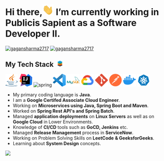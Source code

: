 # Hi there,<img src="https://raw.githubusercontent.com/ABSphreak/ABSphreak/master/gifs/Hi.gif" width="35"> I’m currently working in Publicis Sapient as a Software Developer II. 
<a href="https://linkedin.com/in/gagansharma2717/" target="blank"><img align="center" src="https://img.shields.io/badge/linkedin-blue.svg?&style=for-the-badge&logo=linkedin&logoColor=white" alt="gagansharma2717" height="30" /></a>
<a href="mailto:gagansharma2717@gmail.com" target="blank"><img align="center" src="https://img.shields.io/badge/Gmail-%23E4405F.svg?&style=for-the-badge&logogmail&logoColor=white" alt="gagansharma2717" height="30" /></a>

<h2> My Tech Stack <img src="images\tech_stack.png" alt="tech-stack" width="30" height="20"/> </h2>
<p align="left">
  <img src="images\java.png" alt="java" width="40" height="40"/>
  <img src="images\idea.png" alt="idea" width="40" height="40"/>
  <img src="images\spring.png" alt="spring" width="40" height="40"/>
  <img src="images\vscode.png" alt="vscode" width="40" height="40"/>
  <img src="images\mysql.png" alt="mysql" width="40" height="40"/>
  <img src="images\gcp.png" alt="gcp" width="40" height="40"/>
  <img src="images\git.png" alt="git" width="40" height="40"/>
  <img src="images\postman.png" alt="postman" width="40" height="40"/>
  <img src="images\docker.png" alt="docker" width="40" height="40"/>
  <img src="images\gke.png" alt="docker" width="40" height="40"/>
</p>

<ul>
  <li> My primary coding language is <b>Java</b>.</li>
  <li> I am a <b>Google Certifed Associate Cloud Engineer</b>.</li>
  <li> Working on <b>Microservices using Java, Spring Boot and Maven</b>.</li>
  <li> Worked on <b>Spring Rest API's and Spring Batch</b>.</li>
  <li> Managed <b>application deployments</b> on <b>Linux Servers</b> as well as on <b>Google Cloud</b> in Lower Environments.</li>
  <li> Knowledge of <b>CI/CD</b> tools such as <b>GoCD, Jenkins</b> etc.</li>
  <li> Managed <b>Release Management</b> process in <b>ServiceNow</b>.</li>
  <li> Working on Problem Solving Skills on <b>LeetCode</b> <b> & GeeksforGeeks</b>.</li>
  <li> Learning about <b>System Design</b> concepts.</li>
</ul>
<img src = "https://github-readme-stats.vercel.app/api?username=gagansharma2717&&show_icons=true&title_color=ffffff&icon_color=bb2acf&text_color=daf7dc&bg_color=151515">
<!--
**gagansharma2717/gagansharma2717** is a ✨ _special_ ✨ repository because its `README.md` (this file) appears on your GitHub profile.

Here are some ideas to get you started:

- 🔭 I’m currently working on ...
- 🌱 I’m currently learning ...
- 👯 I’m looking to collaborate on ...
- 🤔 I’m looking for help with ...
- 💬 Ask me about ...
- 📫 How to reach me: ...
- 😄 Pronouns: ...
- ⚡ Fun fact: ...
-->
